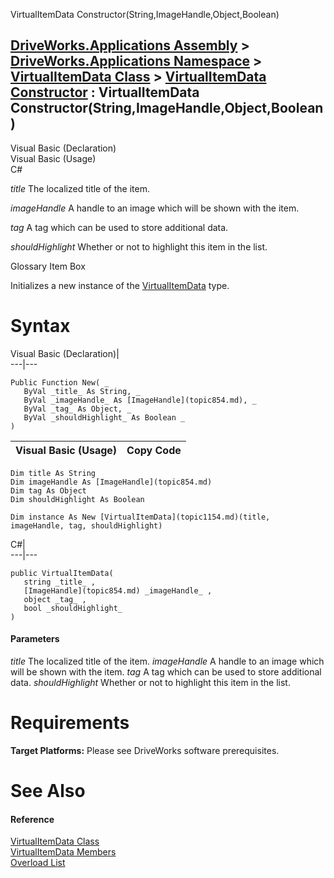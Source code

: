 VirtualItemData Constructor(String,ImageHandle,Object,Boolean)   
  
[DriveWorks.Applications Assembly](topic13.md) > [DriveWorks.Applications Namespace](topic16.md) > [VirtualItemData Class](topic1154.md) > [VirtualItemData Constructor](topic1160.md) : VirtualItemData Constructor(String,ImageHandle,Object,Boolean)  
---  
  
Visual Basic (Declaration)    
Visual Basic (Usage)    
C# 

_title_
    The localized title of the item.

_imageHandle_
    A handle to an image which will be shown with the item.

_tag_
    A tag which can be used to store additional data.

_shouldHighlight_
    Whether or not to highlight this item in the list.

Glossary Item Box

Initializes a new instance of the [VirtualItemData](topic1154.md) type. 

# Syntax

Visual Basic (Declaration)|   
---|---  
      
    
    Public Function New( _
       ByVal _title_ As String, _
       ByVal _imageHandle_ As [ImageHandle](topic854.md), _
       ByVal _tag_ As Object, _
       ByVal _shouldHighlight_ As Boolean _
    )  
  
Visual Basic (Usage)| Copy Code  
---|---  
      
    
    Dim title As String
    Dim imageHandle As [ImageHandle](topic854.md)
    Dim tag As Object
    Dim shouldHighlight As Boolean
     
    Dim instance As New [VirtualItemData](topic1154.md)(title, imageHandle, tag, shouldHighlight)  
  
C#|   
---|---  
      
    
    public VirtualItemData( 
       string _title_ ,
       [ImageHandle](topic854.md) _imageHandle_ ,
       object _tag_ ,
       bool _shouldHighlight_
    )  
  
#### Parameters

 _title_
    The localized title of the item.
_imageHandle_
    A handle to an image which will be shown with the item.
_tag_
    A tag which can be used to store additional data.
_shouldHighlight_
    Whether or not to highlight this item in the list.

# Requirements

**Target Platforms:** Please see DriveWorks software prerequisites.

# See Also

#### Reference

[VirtualItemData Class](topic1154.md)   
[VirtualItemData Members](topic1155.md)   
[Overload List](topic1160.md)


